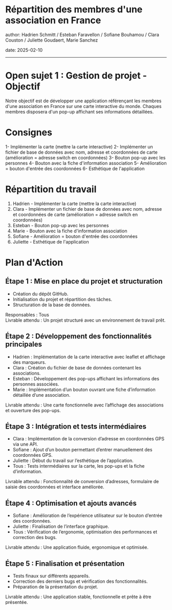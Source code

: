 # Répartition des membres d'une association en France


author: Hadrien Schmitt / Esteban Faravellon / Sofiane Bouhamou / Clara Couston / Juliette Goudaert, Marie Sanchez

date: 2025-02-10

---

# Open sujet 1 : Gestion de projet - Objectif

Notre objectif est de développer une application référençant les membres d'une association en France sur une carte interactive du monde. Chaques membres disposera d'un pop-up affichant ses informations détaillées.

# Consignes

1- Implémenter la carte (mettre la carte interactive)
2- Implémenter un fichier de base de données avec nom, adresse et coordonnées de carte (amélioration = adresse switch en coordonnées)
3- Bouton pop-up avec les personnes
4- Bouton avec la fiche d'information association
5- Amélioration = bouton d'entrée des coordonnées
6- Esthétique de l'application

# Répartition du travail

1) Hadrien - Implémenter la carte (mettre la carte interactive)
2) Clara - Implémenter un fichier de base de données avec nom, adresse et coordonnées de carte (amélioration = adresse switch en coordonnées)
3) Esteban - Bouton pop-up avec les personnes
4) Marie - Bouton avec la fiche d'information association
5) Sofiane - Amélioration = bouton d'entrée des coordonnées
6) Juliette - Esthétique de l'application

# Plan d'Action

## Étape 1 : Mise en place du projet et structuration
- Création du dépôt GitHub.
- Initialisation du projet et répartition des tâches.
- Structuration de la base de données.

Responsables : Tous  
Livrable attendu : Un projet structuré avec un environnement de travail prêt.

## Étape 2 : Développement des fonctionnalités principales
- Hadrien : Implémentation de la carte interactive avec leaflet et affichage des marqueurs.
- Clara : Création du fichier de base de données contenant les associations.
- Esteban : Développement des pop-ups affichant les informations des personnes associées.
- Marie : Implémentation d’un bouton ouvrant une fiche d’information détaillée d’une association.

Livrable attendu : Une carte fonctionnelle avec l’affichage des associations et ouverture des pop-ups.

## Étape 3 : Intégration et tests intermédiaires
- Clara : Implémentation de la conversion d’adresse en coordonnées GPS via une API.
- Sofiane : Ajout d’un bouton permettant d’entrer manuellement des coordonnées GPS.
- Juliette : Début du travail sur l’esthétique de l’application.
- Tous : Tests intermédiaires sur la carte, les pop-ups et la fiche d’information.

Livrable attendu : Fonctionnalité de conversion d’adresses, formulaire de saisie des coordonnées et interface améliorée.

## Étape 4 : Optimisation et ajouts avancés
- Sofiane : Amélioration de l’expérience utilisateur sur le bouton d’entrée des coordonnées.
- Juliette : Finalisation de l’interface graphique.
- Tous : Vérification de l’ergonomie, optimisation des performances et correction des bugs.

Livrable attendu : Une application fluide, ergonomique et optimisée.

## Étape 5 : Finalisation et présentation
- Tests finaux sur différents appareils.
- Correction des derniers bugs et vérification des fonctionnalités.
- Préparation de la présentation du projet.

Livrable attendu : Une application stable, fonctionnelle et prête à être présentée.
